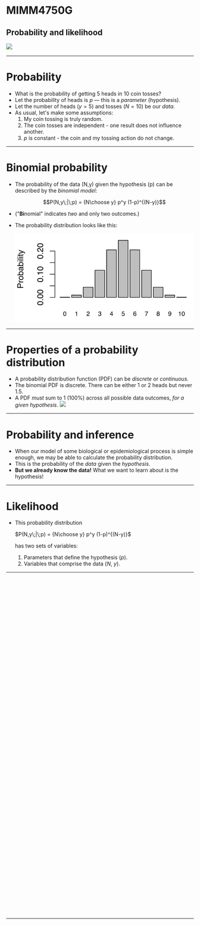 # MIMM4750G
## Probability and likelihood
<img src="https://imgs.xkcd.com/comics/increased_risk.png" width="250px"/>

---

# Probability

* What is the probability of getting 5 heads in 10 coin tosses?
* Let the probability of heads is $p$ &mdash; this is a *parameter* (hypothesis).
* Let the number of heads ($y=5$) and tosses ($N=10$) be our *data*.
* As usual, let's make some assumptions:
  1. My coin tossing is truly random.
  2. The coin tosses are independent - one result does not influence another.
  3. $p$ is constant - the coin and my tossing action do not change.

---

# Binomial probability

* The probability of the data (N,y) given the hypothesis (p) can be described by the *binomial model*:

  $$P(N,y\;|\;p) = {N\choose y} p^y (1-p)^{(N-y)}$$

* ("**Bi**nomial" indicates *two* and only two outcomes.)
* The probability distribution looks like this:

  ![](/img/binomial.svg)

---

# Properties of a probability distribution

* A probability distribution function (PDF) can be *discrete* or *continuous*. 
* The binomial PDF is discrete. There can be either 1 or 2 heads but never 1.5.
* A PDF *must* sum to 1 (100%) across all possible data outcomes, *for a given hypothesis*.
![](https://imgs.xkcd.com/comics/geeks_and_nerds.png)

---

# Probability and inference

* When our model of some biological or epidemiological process is simple enough, we may be able to calculate the probability distribution.
* This is the probability of the *data* given the *hypothesis*.
* **But we already know the data!** What we want to learn about is the hypothesis!

---

# Likelihood

  
  
* This probability distribution
  
  $P(N,y\;|\;p) = {N\choose y} p^y (1-p)^{(N-y)}$
  
   has two sets of variables:
  1. Parameters that define the hypothesis (*p*).
  2. Variables that comprise the data (*N*, *y*).

---

<section data-state="bin3d-slide">
    <div id="bin3d" class="fig-container"
         data-fig-id="fig-bin3d"
         data-file="/include/binomial3d.html"
         style="height:900px">
    </div>
</section>

---

  
  